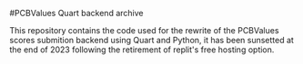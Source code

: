 #PCBValues Quart backend archive

This repository contains the code used for the rewrite of the PCBValues scores
submition backend using Quart and Python, it has been sunsetted at the end of
2023 following the retirement of replit's free hosting option.
